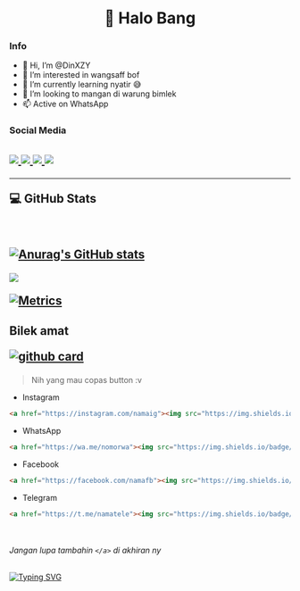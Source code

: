 <h1 align="center">👋 Halo Bang</h1>

### Info
- 👋 Hi, I’m @DinXZY
- 👀 I’m interested in wangsaff bof
- 🌱 I’m currently learning nyatir 😅
- 💞️ I’m looking to mangan di warung bimlek
- 📫 Active on WhatsApp

### Social Media
<h2 align="left">
  <a href="https://wa.me/6287819654911"><img src="https://img.shields.io/badge/WhatsApp-25D366?style=for-the-badge&logo=whatsapp&logoColor=white" />
  <a href="https://instagram.com/dinxyz.dev"><img src="https://img.shields.io/badge/Instagram-E4405F?style=for-the-badge&logo=instagram&logoColor=white"/> 
  <a href="https://facebook.com/DinXT"><img src="https://img.shields.io/badge/Facebook-%234267B2.svg?&style=for-the-badge&logo=facebook&logoColor=white" />
  <a href="https://t.me/DinXT"><img src="https://img.shields.io/badge/Telegram-%230088cc.svg?&style=for-the-badge&logo=telegram&logoColor=white" />  
    </a>
    
------

  <p align="left"> 💻 GitHub Stats</p>
  </br>

<a href="https://github.com/DinXZY"> ![Anurag's GitHub stats](https://github-readme-stats.vercel.app/api?username=DinXZY&show_icons=true&theme=dark) 


<p align ="left"> <img src="https://github-readme-stats.vercel.app/api/top-langs/?username=DinXZY&theme=dark&layout=compact">
  
![Metrics](https://metrics.lecoq.io/DinXZY?template=classic&isocalendar=1&isocalendar.duration=half-year&config.timezone=Asia%2FJakarta)
  </h2>
    </a>
  
<h2 align="left">
Bilek amat
  
<a href="https://github.com/DinXZY/"> ![github card](https://github-readme-stats.vercel.app/api/pin/?username=DinXZY&repo=badut&theme=dark)
  </a>
  </h2>
  
> Nih yang mau copas button :v
- Instagram </br>
```md
<a href="https://instagram.com/namaig"><img src="https://img.shields.io/badge/Instagram-E4405F?style=for-the-badge&logo=instagram&logoColor=white"/>
```
- WhatsApp</br>
```md
<a href="https://wa.me/nomorwa"><img src="https://img.shields.io/badge/WhatsApp-25D366?style=for-the-badge&logo=whatsapp&logoColor=white" />
```
- Facebook</br>
```md
<a href="https://facebook.com/namafb"><img src="https://img.shields.io/badge/WhatsApp-25D366?style=for-the-badge&logo=whatsapp&logoColor=white" />
```
- Telegram</br>
```md
<a href="https://t.me/namatele"><img src="https://img.shields.io/badge/Telegram-%230088cc.svg?&style=for-the-badge&logo=telegram&logoColor=white" />
```
</br></br>
  _Jangan lupa tambahin `</a>` di akhiran ny_ </br></br>

<p align="center">

[![Typing SVG](http://readme-typing-svg.herokuapp.com?color=%23000000&size=24&center=true&vCenter=true&width=410&height=56&lines=Makasih+bang+dah+mampir;Jangan+lupa+add+wa+gw+%3Av;Sekalian+follow+ig+gw+wkwk)](https://git.io/typing-svg)
  
  </p>
